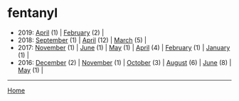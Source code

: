# fentanyl

  * 2019: 
      [April](./fentanyl-2019-04.md) (1) | 
      [February](./fentanyl-2019-02.md) (2) | 
  * 2018: 
      [September](./fentanyl-2018-09.md) (1) | 
      [April](./fentanyl-2018-04.md) (12) | 
      [March](./fentanyl-2018-03.md) (5) | 
  * 2017: 
      [November](./fentanyl-2017-11.md) (1) | 
      [June](./fentanyl-2017-06.md) (1) | 
      [May](./fentanyl-2017-05.md) (1) | 
      [April](./fentanyl-2017-04.md) (4) | 
      [February](./fentanyl-2017-02.md) (1) | 
      [January](./fentanyl-2017-01.md) (1) | 
  * 2016: 
      [December](./fentanyl-2016-12.md) (2) | 
      [November](./fentanyl-2016-11.md) (1) | 
      [October](./fentanyl-2016-10.md) (3) | 
      [August](./fentanyl-2016-08.md) (6) | 
      [June](./fentanyl-2016-06.md) (8) | 
      [May](./fentanyl-2016-05.md) (1) | 

----

[Home](../)
